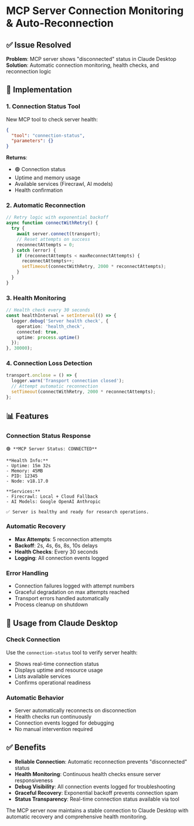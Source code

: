 # MCP Server Connection Monitoring & Auto-Reconnection

## ✅ Issue Resolved

**Problem**: MCP server shows "disconnected" status in Claude Desktop
**Solution**: Automatic connection monitoring, health checks, and reconnection logic

## 🔧 Implementation

### 1. Connection Status Tool
New MCP tool to check server health:
```json
{
  "tool": "connection-status",
  "parameters": {}
}
```

**Returns**:
- 🟢 Connection status
- Uptime and memory usage
- Available services (Firecrawl, AI models)
- Health confirmation

### 2. Automatic Reconnection
```typescript
// Retry logic with exponential backoff
async function connectWithRetry() {
  try {
    await server.connect(transport);
    // Reset attempts on success
    reconnectAttempts = 0;
  } catch (error) {
    if (reconnectAttempts < maxReconnectAttempts) {
      reconnectAttempts++;
      setTimeout(connectWithRetry, 2000 * reconnectAttempts);
    }
  }
}
```

### 3. Health Monitoring
```typescript
// Health check every 30 seconds
const healthInterval = setInterval(() => {
  logger.debug('Server health check', {
    operation: 'health_check',
    connected: true,
    uptime: process.uptime()
  });
}, 30000);
```

### 4. Connection Loss Detection
```typescript
transport.onclose = () => {
  logger.warn('Transport connection closed');
  // Attempt automatic reconnection
  setTimeout(connectWithRetry, 2000 * reconnectAttempts);
};
```

## 📊 Features

### Connection Status Response
```
🟢 **MCP Server Status: CONNECTED**

**Health Info:**
- Uptime: 15m 32s
- Memory: 45MB
- PID: 12345
- Node: v18.17.0

**Services:**
- Firecrawl: Local + Cloud Fallback
- AI Models: Google OpenAI Anthropic

✅ Server is healthy and ready for research operations.
```

### Automatic Recovery
- **Max Attempts**: 5 reconnection attempts
- **Backoff**: 2s, 4s, 6s, 8s, 10s delays
- **Health Checks**: Every 30 seconds
- **Logging**: All connection events logged

### Error Handling
- Connection failures logged with attempt numbers
- Graceful degradation on max attempts reached
- Transport errors handled automatically
- Process cleanup on shutdown

## 🎯 Usage from Claude Desktop

### Check Connection
Use the `connection-status` tool to verify server health:
- Shows real-time connection status
- Displays uptime and resource usage
- Lists available services
- Confirms operational readiness

### Automatic Behavior
- Server automatically reconnects on disconnection
- Health checks run continuously
- Connection events logged for debugging
- No manual intervention required

## ✅ Benefits

- **Reliable Connection**: Automatic reconnection prevents "disconnected" status
- **Health Monitoring**: Continuous health checks ensure server responsiveness
- **Debug Visibility**: All connection events logged for troubleshooting
- **Graceful Recovery**: Exponential backoff prevents connection spam
- **Status Transparency**: Real-time connection status available via tool

The MCP server now maintains a stable connection to Claude Desktop with automatic recovery and comprehensive health monitoring.